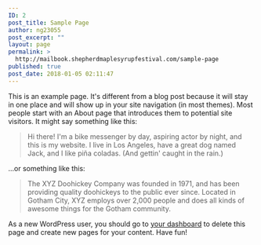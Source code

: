 ```yaml
---
ID: 2
post_title: Sample Page
author: ng23055
post_excerpt: ""
layout: page
permalink: >
  http://mailbook.shepherdmaplesyrupfestival.com/sample-page
published: true
post_date: 2018-01-05 02:11:47
---
```

This is an example page. It's different from a blog post because it will stay in one place and will show up in your site navigation (in most themes). Most people start with an About page that introduces them to potential site visitors. It might say something like this:

<blockquote>Hi there! I'm a bike messenger by day, aspiring actor by night, and this is my website. I live in Los Angeles, have a great dog named Jack, and I like pi&#241;a coladas. (And gettin' caught in the rain.)</blockquote>

...or something like this:

<blockquote>The XYZ Doohickey Company was founded in 1971, and has been providing quality doohickeys to the public ever since. Located in Gotham City, XYZ employs over 2,000 people and does all kinds of awesome things for the Gotham community.</blockquote>

As a new WordPress user, you should go to <a href="http://mailbook.shepherdmaplesyrupfestival.com/wp-admin/">your dashboard</a> to delete this page and create new pages for your content. Have fun!